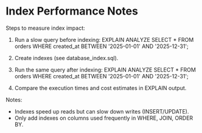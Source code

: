 # Index Performance Notes

Steps to measure index impact:
1. Run a slow query before indexing:
   EXPLAIN ANALYZE SELECT * FROM orders WHERE created_at BETWEEN '2025-01-01' AND '2025-12-31';

2. Create indexes (see database_index.sql).

3. Run the same query after indexing:
   EXPLAIN ANALYZE SELECT * FROM orders WHERE created_at BETWEEN '2025-01-01' AND '2025-12-31';

4. Compare the execution times and cost estimates in EXPLAIN output.

Notes:
- Indexes speed up reads but can slow down writes (INSERT/UPDATE).
- Only add indexes on columns used frequently in WHERE, JOIN, ORDER BY.
